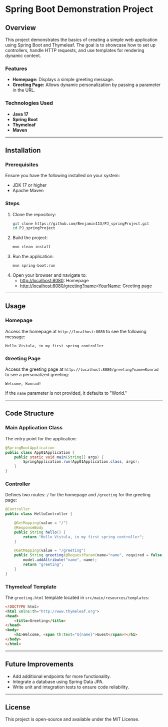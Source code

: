 # Spring Boot Demonstration Project

## Overview

This project demonstrates the basics of creating a simple web application using Spring Boot and Thymeleaf. The goal is to showcase how to set up controllers, handle HTTP requests, and use templates for rendering dynamic content.

### Features
- **Homepage:** Displays a simple greeting message.
- **Greeting Page:** Allows dynamic personalization by passing a parameter in the URL.

### Technologies Used
- **Java 17**
- **Spring Boot**
- **Thymeleaf**
- **Maven**

---

## Installation

### Prerequisites
Ensure you have the following installed on your system:
- JDK 17 or higher
- Apache Maven

### Steps
1. Clone the repository:
   ```bash
   git clone https://github.com/Benjamin11X/PJ_springProject.git
   cd PJ_springProject
   ```
2. Build the project:
   ```bash
   mvn clean install
   ```
3. Run the application:
   ```bash
   mvn spring-boot:run
   ```
4. Open your browser and navigate to:
   - [http://localhost:8080](http://localhost:8080): Homepage
   - [http://localhost:8080/greeting?name=YourName](http://localhost:8080/greeting?name=YourName): Greeting page

---

## Usage

### Homepage
Access the homepage at `http://localhost:8080` to see the following message:
```
Hello Vistula, in my first spring controller
```

### Greeting Page
Access the greeting page at `http://localhost:8080/greeting?name=Konrad` to see a personalized greeting:
```
Welcome, Konrad!
```
If the `name` parameter is not provided, it defaults to "World."

---

## Code Structure

### Main Application Class
The entry point for the application:
```java
@SpringBootApplication
public class App01Application {
    public static void main(String[] args) {
        SpringApplication.run(App01Application.class, args);
    }
}
```

### Controller
Defines two routes: `/` for the homepage and `/greeting` for the greeting page:
```java
@Controller
public class HelloController {

    @GetMapping(value = "/")
    @ResponseBody
    public String hello() {
        return "Hello Vistula, in my first spring controller";
    }

    @GetMapping(value = "/greeting")
    public String greeting(@RequestParam(name="name", required = false, defaultValue = "World") String name, Model model) {
        model.addAttribute("name", name);
        return "greeting";
    }
}
```

### Thymeleaf Template
The `greeting.html` template located in `src/main/resources/templates`:
```html
<!DOCTYPE html>
<html xmlns:th="http://www.thymeleaf.org">
<head>
    <title>Greeting</title>
</head>
<body>
    <h1>Welcome, <span th:text="${name}">Guest</span>!</h1>
</body>
</html>
```

---

## Future Improvements
- Add additional endpoints for more functionality.
- Integrate a database using Spring Data JPA.
- Write unit and integration tests to ensure code reliability.

---

## License
This project is open-source and available under the MIT License.
